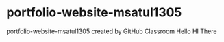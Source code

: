 # portfolio-website-msatul1305
portfolio-website-msatul1305 created by GitHub Classroom
Hello HI There
